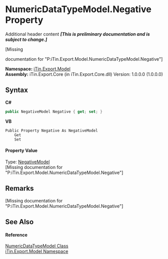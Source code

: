 # NumericDataTypeModel.Negative Property 
Additional header content _**\[This is preliminary documentation and is subject to change.\]**_

\[Missing <summary> documentation for "P:iTin.Export.Model.NumericDataTypeModel.Negative"\]

**Namespace:**&nbsp;<a href="ef57ffcc-e95e-b212-5a46-9aa6f5a3511f">iTin.Export.Model</a><br />**Assembly:**&nbsp;iTin.Export.Core (in iTin.Export.Core.dll) Version: 1.0.0.0 (1.0.0.0)

## Syntax

**C#**<br />
``` C#
public NegativeModel Negative { get; set; }
```

**VB**<br />
``` VB
Public Property Negative As NegativeModel
	Get
	Set
```


#### Property Value
Type: <a href="7cf19b2b-c589-199e-7370-da5bbd8209ab">NegativeModel</a><br />\[Missing <value> documentation for "P:iTin.Export.Model.NumericDataTypeModel.Negative"\]

## Remarks
\[Missing <remarks> documentation for "P:iTin.Export.Model.NumericDataTypeModel.Negative"\]

## See Also


#### Reference
<a href="85a4554b-e380-0462-9d5e-abe2a06775d9">NumericDataTypeModel Class</a><br /><a href="ef57ffcc-e95e-b212-5a46-9aa6f5a3511f">iTin.Export.Model Namespace</a><br />